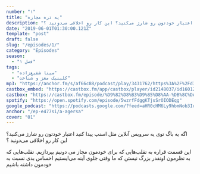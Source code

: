 ```yaml
---
number: "۱"
title: "یه ذره مجازه"
description: "اگه یه باگ توی یه سرویس آنلاین مثل اسنپ پیدا کنید اعتبار خودتون رو شارژ می‌کنید؟ این کار رو اخلاقی می‌دونید ؟"
date: "2019-06-01T01:30:00.121Z"
template: "post"
draft: false
slug: "/episodes/1/"
category: "Episodes"
season:
  - "فصل ۱"
tags:
  - "سینا شفیع‌زاده"
  - "کلینیک مغز و شناخت"
mp3: "https://anchor.fm/s/af66c88/podcast/play/3431762/https%3A%2F%2Fd3ctxlq1ktw2nl.cloudfront.net%2Fproduction%2F2019-5-1%2F16264522-44100-2-23206ff26bd8e.mp3"
castbox_embed: "https://castbox.fm/app/castbox/player/id2148037/id160129181"
castbox: "https://castbox.fm/episode/%D9%82%D8%B3%D9%85%D8%AA-%DB%8C%DA%A9%3A-%DB%8C%D9%87-%D8%B0%D8%B1%D9%87-%D9%85%D8%AC%D8%A7%D8%B2%D9%87-id2148037-id160129181"
spotify: "https://open.spotify.com/episode/5wzrfFdggKTjsSrOIODEqg"
google_podcast: "https://podcasts.google.com/?feed=aHR0cHM6Ly9hbmNob3IuZm0vcy9hZjY2Yzg4L3BvZGNhc3QvcnNz&episode=ODk3NmE2YzMtODM2OC03YzgyLWY0OTAtOWQxZGJlOWQ4YzAy"
anchor: "/ep-e477si/a-agersa"
cover: "01"
---
```

اگه یه باگ توی یه سرویس آنلاین مثل اسنپ پیدا کنید اعتبار خودتون رو شارژ می‌کنید؟ این کار رو اخلاقی می‌دونید ؟

این قسمت قراره به تقلب‌هایی که برای خودمون مجاز می دونیم بپردازیم. تقلب‌هایی که به نظرمون اونقدر بزرگ نیستن که ما وقتی جلوی آینه می‌ایستیم احساس بدی نسبت به خودمون داشته باشیم
